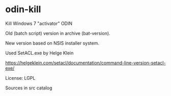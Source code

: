 # odin-kill
Kill Windows 7 "activator" ODIN

Old (batch script) version in archive (bat-version).

New version based on NSIS installer system.

Used SetACL.exe by Helge Klein

https://helgeklein.com/setacl/documentation/command-line-version-setacl-exe/

License: LGPL

Sources in src catalog

